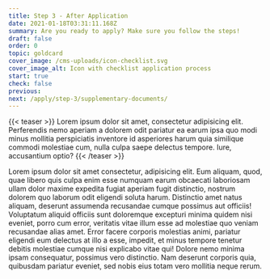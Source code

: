 ```yaml
---
title: Step 3 - After Application
date: 2021-01-18T03:31:11.168Z
summary: Are you ready to apply? Make sure you follow the steps!
draft: false
order: 0
topic: goldcard
cover_image: /cms-uploads/icon-checklist.svg
cover_image_alt: Icon with checklist application process
start: true
check: false
previous:
next: /apply/step-3/supplementary-documents/
---
```


{{< teaser >}}
Lorem ipsum dolor sit amet, consectetur adipisicing elit. Perferendis nemo aperiam a dolorem odit pariatur ea earum ipsa quo modi minus mollitia perspiciatis inventore id asperiores harum quia similique commodi molestiae cum, nulla culpa saepe delectus tempore. Iure, accusantium optio?
{{< /teaser >}}

Lorem ipsum dolor sit amet consectetur, adipisicing elit. Eum aliquam, quod, quae libero quis culpa enim esse numquam earum obcaecati laboriosam ullam dolor maxime expedita fugiat aperiam fugit distinctio, nostrum dolorem quo laborum odit eligendi soluta harum. Distinctio amet natus aliquam, deserunt assumenda recusandae cumque possimus aut officiis! Voluptatum aliquid officiis sunt doloremque excepturi minima quidem nisi eveniet, porro cum error, veritatis vitae illum esse ad molestiae quo veniam recusandae alias amet. Error facere corporis molestias animi, pariatur eligendi eum delectus at illo a esse, impedit, et minus tempore tenetur debitis molestiae cumque nisi explicabo vitae qui! Dolore nemo minima ipsam consequatur, possimus vero distinctio. Nam deserunt corporis quia, quibusdam pariatur eveniet, sed nobis eius totam vero mollitia neque rerum.
